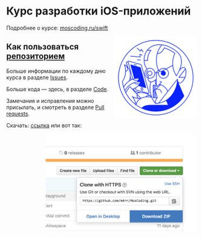 # Курс разработки iOS-приложений

Подробнее о курсе: [moscoding.ru/swift](http://moscoding.ru/swift/)

<img style="float: right" src="hero@2x.png" width="218">

## Как пользоваться [репозиторием](https://ru.wikipedia.org/wiki/Репозиторий)

Больше информации по каждому дню курса в разделе [Issues](https://github.com/m4rr/MosCoding/issues).

Больше кода — здесь, в разделе [Code](https://github.com/m4rr/MosCoding).

Замечания и исправления можно присылать, и смотреть в разделе [Pull requests](https://github.com/m4rr/MosCoding/pulls).

Скачать: [ссылка](https://github.com/m4rr/MosCoding/archive/master.zip) или вот так:

<img style="float: right" src="how-to-download@2x.png" width="400">
